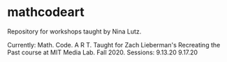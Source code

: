 # mathcodeart
Repository for workshops taught by Nina Lutz.

Currently: Math. Code. A R T.
Taught for Zach Lieberman's Recreating the Past course at MIT Media Lab. Fall 2020.
Sessions: 
9.13.20
9.17.20 

